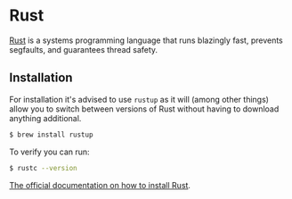 # Rust
[Rust](https://www.rust-lang.org) is a systems programming language that runs blazingly fast, prevents segfaults, and guarantees thread safety.

## Installation
For installation it's advised to use `rustup` as it will (among other things)
allow you to switch between versions of Rust without having to download
anything additional.

```sh
$ brew install rustup
```

To verify you can run:

```sh
$ rustc --version
```

[The official documentation on how to install Rust](https://www.rust-lang.org/en-US/install.html).

